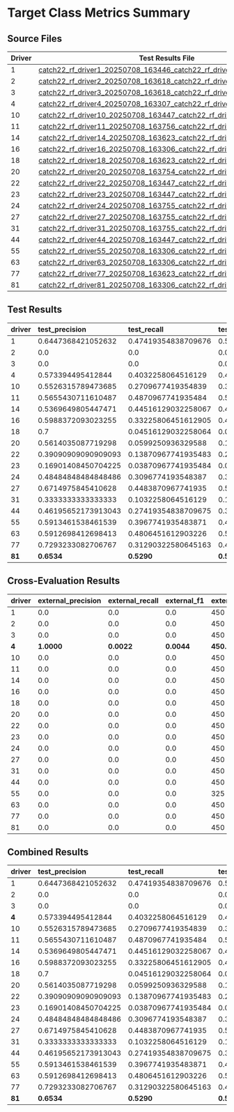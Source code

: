 # Target Class Metrics Summary

## Source Files

| Driver | Test Results File | Cross-Evaluation File |
|--------|-------------------|----------------------|
| 1 | [catch22_rf_driver1_20250708_163446_catch22_rf_driver1_complete.json](evaluation_results/20250708_163446_catch22_rf_driver1/catch22_rf_driver1_20250708_163446_catch22_rf_driver1_complete.json) | [catch22_rf_driver1_20250708_163446_catch22_rf_driver1_external_complete.json](evaluation_results/20250708_163446_catch22_rf_driver1/catch22_rf_driver1_20250708_163446_catch22_rf_driver1_external_complete.json) |
| 2 | [catch22_rf_driver2_20250708_163618_catch22_rf_driver2_complete.json](evaluation_results/20250708_163618_catch22_rf_driver2/catch22_rf_driver2_20250708_163618_catch22_rf_driver2_complete.json) | [catch22_rf_driver2_20250708_163618_catch22_rf_driver2_external_complete.json](evaluation_results/20250708_163618_catch22_rf_driver2/catch22_rf_driver2_20250708_163618_catch22_rf_driver2_external_complete.json) |
| 3 | [catch22_rf_driver3_20250708_163618_catch22_rf_driver3_complete.json](evaluation_results/20250708_163618_catch22_rf_driver3/catch22_rf_driver3_20250708_163618_catch22_rf_driver3_complete.json) | [catch22_rf_driver3_20250708_163618_catch22_rf_driver3_external_complete.json](evaluation_results/20250708_163618_catch22_rf_driver3/catch22_rf_driver3_20250708_163618_catch22_rf_driver3_external_complete.json) |
| 4 | [catch22_rf_driver4_20250708_163307_catch22_rf_driver4_complete.json](evaluation_results/20250708_163307_catch22_rf_driver4/catch22_rf_driver4_20250708_163307_catch22_rf_driver4_complete.json) | [catch22_rf_driver4_20250708_163307_catch22_rf_driver4_external_complete.json](evaluation_results/20250708_163307_catch22_rf_driver4/catch22_rf_driver4_20250708_163307_catch22_rf_driver4_external_complete.json) |
| 10 | [catch22_rf_driver10_20250708_163447_catch22_rf_driver10_complete.json](evaluation_results/20250708_163447_catch22_rf_driver10/catch22_rf_driver10_20250708_163447_catch22_rf_driver10_complete.json) | [catch22_rf_driver10_20250708_163447_catch22_rf_driver10_external_complete.json](evaluation_results/20250708_163447_catch22_rf_driver10/catch22_rf_driver10_20250708_163447_catch22_rf_driver10_external_complete.json) |
| 11 | [catch22_rf_driver11_20250708_163756_catch22_rf_driver11_complete.json](evaluation_results/20250708_163756_catch22_rf_driver11/catch22_rf_driver11_20250708_163756_catch22_rf_driver11_complete.json) | [catch22_rf_driver11_20250708_163756_catch22_rf_driver11_external_complete.json](evaluation_results/20250708_163756_catch22_rf_driver11/catch22_rf_driver11_20250708_163756_catch22_rf_driver11_external_complete.json) |
| 14 | [catch22_rf_driver14_20250708_163623_catch22_rf_driver14_complete.json](evaluation_results/20250708_163623_catch22_rf_driver14/catch22_rf_driver14_20250708_163623_catch22_rf_driver14_complete.json) | [catch22_rf_driver14_20250708_163623_catch22_rf_driver14_external_complete.json](evaluation_results/20250708_163623_catch22_rf_driver14/catch22_rf_driver14_20250708_163623_catch22_rf_driver14_external_complete.json) |
| 16 | [catch22_rf_driver16_20250708_163306_catch22_rf_driver16_complete.json](evaluation_results/20250708_163306_catch22_rf_driver16/catch22_rf_driver16_20250708_163306_catch22_rf_driver16_complete.json) | [catch22_rf_driver16_20250708_163306_catch22_rf_driver16_external_complete.json](evaluation_results/20250708_163306_catch22_rf_driver16/catch22_rf_driver16_20250708_163306_catch22_rf_driver16_external_complete.json) |
| 18 | [catch22_rf_driver18_20250708_163623_catch22_rf_driver18_complete.json](evaluation_results/20250708_163623_catch22_rf_driver18/catch22_rf_driver18_20250708_163623_catch22_rf_driver18_complete.json) | [catch22_rf_driver18_20250708_163623_catch22_rf_driver18_external_complete.json](evaluation_results/20250708_163623_catch22_rf_driver18/catch22_rf_driver18_20250708_163623_catch22_rf_driver18_external_complete.json) |
| 20 | [catch22_rf_driver20_20250708_163754_catch22_rf_driver20_complete.json](evaluation_results/20250708_163754_catch22_rf_driver20/catch22_rf_driver20_20250708_163754_catch22_rf_driver20_complete.json) | [catch22_rf_driver20_20250708_163754_catch22_rf_driver20_external_complete.json](evaluation_results/20250708_163754_catch22_rf_driver20/catch22_rf_driver20_20250708_163754_catch22_rf_driver20_external_complete.json) |
| 22 | [catch22_rf_driver22_20250708_163447_catch22_rf_driver22_complete.json](evaluation_results/20250708_163447_catch22_rf_driver22/catch22_rf_driver22_20250708_163447_catch22_rf_driver22_complete.json) | [catch22_rf_driver22_20250708_163447_catch22_rf_driver22_external_complete.json](evaluation_results/20250708_163447_catch22_rf_driver22/catch22_rf_driver22_20250708_163447_catch22_rf_driver22_external_complete.json) |
| 23 | [catch22_rf_driver23_20250708_163447_catch22_rf_driver23_complete.json](evaluation_results/20250708_163447_catch22_rf_driver23/catch22_rf_driver23_20250708_163447_catch22_rf_driver23_complete.json) | [catch22_rf_driver23_20250708_163447_catch22_rf_driver23_external_complete.json](evaluation_results/20250708_163447_catch22_rf_driver23/catch22_rf_driver23_20250708_163447_catch22_rf_driver23_external_complete.json) |
| 24 | [catch22_rf_driver24_20250708_163755_catch22_rf_driver24_complete.json](evaluation_results/20250708_163755_catch22_rf_driver24/catch22_rf_driver24_20250708_163755_catch22_rf_driver24_complete.json) | [catch22_rf_driver24_20250708_163755_catch22_rf_driver24_external_complete.json](evaluation_results/20250708_163755_catch22_rf_driver24/catch22_rf_driver24_20250708_163755_catch22_rf_driver24_external_complete.json) |
| 27 | [catch22_rf_driver27_20250708_163755_catch22_rf_driver27_complete.json](evaluation_results/20250708_163755_catch22_rf_driver27/catch22_rf_driver27_20250708_163755_catch22_rf_driver27_complete.json) | [catch22_rf_driver27_20250708_163755_catch22_rf_driver27_external_complete.json](evaluation_results/20250708_163755_catch22_rf_driver27/catch22_rf_driver27_20250708_163755_catch22_rf_driver27_external_complete.json) |
| 31 | [catch22_rf_driver31_20250708_163755_catch22_rf_driver31_complete.json](evaluation_results/20250708_163755_catch22_rf_driver31/catch22_rf_driver31_20250708_163755_catch22_rf_driver31_complete.json) | [catch22_rf_driver31_20250708_163755_catch22_rf_driver31_external_complete.json](evaluation_results/20250708_163755_catch22_rf_driver31/catch22_rf_driver31_20250708_163755_catch22_rf_driver31_external_complete.json) |
| 44 | [catch22_rf_driver44_20250708_163447_catch22_rf_driver44_complete.json](evaluation_results/20250708_163447_catch22_rf_driver44/catch22_rf_driver44_20250708_163447_catch22_rf_driver44_complete.json) | [catch22_rf_driver44_20250708_163447_catch22_rf_driver44_external_complete.json](evaluation_results/20250708_163447_catch22_rf_driver44/catch22_rf_driver44_20250708_163447_catch22_rf_driver44_external_complete.json) |
| 55 | [catch22_rf_driver55_20250708_163306_catch22_rf_driver55_complete.json](evaluation_results/20250708_163306_catch22_rf_driver55/catch22_rf_driver55_20250708_163306_catch22_rf_driver55_complete.json) | [catch22_rf_driver55_20250708_163306_catch22_rf_driver55_external_complete.json](evaluation_results/20250708_163306_catch22_rf_driver55/catch22_rf_driver55_20250708_163306_catch22_rf_driver55_external_complete.json) |
| 63 | [catch22_rf_driver63_20250708_163306_catch22_rf_driver63_complete.json](evaluation_results/20250708_163306_catch22_rf_driver63/catch22_rf_driver63_20250708_163306_catch22_rf_driver63_complete.json) | [catch22_rf_driver63_20250708_163306_catch22_rf_driver63_external_complete.json](evaluation_results/20250708_163306_catch22_rf_driver63/catch22_rf_driver63_20250708_163306_catch22_rf_driver63_external_complete.json) |
| 77 | [catch22_rf_driver77_20250708_163623_catch22_rf_driver77_complete.json](evaluation_results/20250708_163623_catch22_rf_driver77/catch22_rf_driver77_20250708_163623_catch22_rf_driver77_complete.json) | [catch22_rf_driver77_20250708_163623_catch22_rf_driver77_external_complete.json](evaluation_results/20250708_163623_catch22_rf_driver77/catch22_rf_driver77_20250708_163623_catch22_rf_driver77_external_complete.json) |
| 81 | [catch22_rf_driver81_20250708_163306_catch22_rf_driver81_complete.json](evaluation_results/20250708_163306_catch22_rf_driver81/catch22_rf_driver81_20250708_163306_catch22_rf_driver81_complete.json) | [catch22_rf_driver81_20250708_163306_catch22_rf_driver81_external_complete.json](evaluation_results/20250708_163306_catch22_rf_driver81/catch22_rf_driver81_20250708_163306_catch22_rf_driver81_external_complete.json) |

## Test Results
| driver   | test_precision      | test_recall         | test_f1             | test_support   |
|:---------|:--------------------|:--------------------|:--------------------|:---------------|
| 1        | 0.6447368421052632  | 0.47419354838709676 | 0.5464684014869888  | 310            |
| 2        | 0.0                 | 0.0                 | 0.0                 | 33             |
| 3        | 0.0                 | 0.0                 | 0.0                 | 33             |
| 4        | 0.573394495412844   | 0.4032258064516129  | 0.4734848484848485  | 310            |
| 10       | 0.5526315789473685  | 0.2709677419354839  | 0.36363636363636365 | 310            |
| 11       | 0.5655430711610487  | 0.4870967741935484  | 0.5233968804159446  | 310            |
| 14       | 0.5369649805447471  | 0.44516129032258067 | 0.48677248677248675 | 310            |
| 16       | 0.5988372093023255  | 0.33225806451612905 | 0.42738589211618255 | 310            |
| 18       | 0.7                 | 0.04516129032258064 | 0.08484848484848485 | 310            |
| 20       | 0.5614035087719298  | 0.0599250936329588  | 0.10829103214890017 | 534            |
| 22       | 0.39090909090909093 | 0.13870967741935483 | 0.20476190476190476 | 310            |
| 23       | 0.16901408450704225 | 0.03870967741935484 | 0.06299212598425197 | 310            |
| 24       | 0.48484848484848486 | 0.3096774193548387  | 0.3779527559055118  | 310            |
| 27       | 0.6714975845410628  | 0.4483870967741935  | 0.5377176015473888  | 310            |
| 31       | 0.3333333333333333  | 0.1032258064516129  | 0.15763546798029557 | 310            |
| 44       | 0.46195652173913043 | 0.27419354838709675 | 0.3441295546558704  | 310            |
| 55       | 0.5913461538461539  | 0.3967741935483871  | 0.4749034749034749  | 310            |
| 63       | 0.5912698412698413  | 0.4806451612903226  | 0.5302491103202847  | 310            |
| 77       | 0.7293233082706767  | 0.31290322580645163 | 0.43792325056433407 | 310            |
| **81**   | **0.6534**          | **0.5290**          | **0.5847**          | **310.0000**   |

## Cross-Evaluation Results
| driver   | external_precision   | external_recall   | external_f1   | external_support   |
|:---------|:---------------------|:------------------|:--------------|:-------------------|
| 1        | 0.0                  | 0.0               | 0.0           | 450                |
| 2        | 0.0                  | 0.0               | 0.0           | 450                |
| 3        | 0.0                  | 0.0               | 0.0           | 450                |
| **4**    | **1.0000**           | **0.0022**        | **0.0044**    | **450.0000**       |
| 10       | 0.0                  | 0.0               | 0.0           | 450                |
| 11       | 0.0                  | 0.0               | 0.0           | 450                |
| 14       | 0.0                  | 0.0               | 0.0           | 450                |
| 16       | 0.0                  | 0.0               | 0.0           | 450                |
| 18       | 0.0                  | 0.0               | 0.0           | 450                |
| 20       | 0.0                  | 0.0               | 0.0           | 450                |
| 22       | 0.0                  | 0.0               | 0.0           | 450                |
| 23       | 0.0                  | 0.0               | 0.0           | 450                |
| 24       | 0.0                  | 0.0               | 0.0           | 450                |
| 27       | 0.0                  | 0.0               | 0.0           | 450                |
| 31       | 0.0                  | 0.0               | 0.0           | 450                |
| 44       | 0.0                  | 0.0               | 0.0           | 450                |
| 55       | 0.0                  | 0.0               | 0.0           | 325                |
| 63       | 0.0                  | 0.0               | 0.0           | 450                |
| 77       | 0.0                  | 0.0               | 0.0           | 450                |
| 81       | 0.0                  | 0.0               | 0.0           | 450                |

## Combined Results
| driver   | test_precision      | test_recall         | test_f1             | external_precision   | external_recall   | external_f1   |
|:---------|:--------------------|:--------------------|:--------------------|:---------------------|:------------------|:--------------|
| 1        | 0.6447368421052632  | 0.47419354838709676 | 0.5464684014869888  | 0.0                  | 0.0               | 0.0           |
| 2        | 0.0                 | 0.0                 | 0.0                 | 0.0                  | 0.0               | 0.0           |
| 3        | 0.0                 | 0.0                 | 0.0                 | 0.0                  | 0.0               | 0.0           |
| **4**    | 0.573394495412844   | 0.4032258064516129  | 0.4734848484848485  | **1.0000**           | **0.0022**        | **0.0044**    |
| 10       | 0.5526315789473685  | 0.2709677419354839  | 0.36363636363636365 | 0.0                  | 0.0               | 0.0           |
| 11       | 0.5655430711610487  | 0.4870967741935484  | 0.5233968804159446  | 0.0                  | 0.0               | 0.0           |
| 14       | 0.5369649805447471  | 0.44516129032258067 | 0.48677248677248675 | 0.0                  | 0.0               | 0.0           |
| 16       | 0.5988372093023255  | 0.33225806451612905 | 0.42738589211618255 | 0.0                  | 0.0               | 0.0           |
| 18       | 0.7                 | 0.04516129032258064 | 0.08484848484848485 | 0.0                  | 0.0               | 0.0           |
| 20       | 0.5614035087719298  | 0.0599250936329588  | 0.10829103214890017 | 0.0                  | 0.0               | 0.0           |
| 22       | 0.39090909090909093 | 0.13870967741935483 | 0.20476190476190476 | 0.0                  | 0.0               | 0.0           |
| 23       | 0.16901408450704225 | 0.03870967741935484 | 0.06299212598425197 | 0.0                  | 0.0               | 0.0           |
| 24       | 0.48484848484848486 | 0.3096774193548387  | 0.3779527559055118  | 0.0                  | 0.0               | 0.0           |
| 27       | 0.6714975845410628  | 0.4483870967741935  | 0.5377176015473888  | 0.0                  | 0.0               | 0.0           |
| 31       | 0.3333333333333333  | 0.1032258064516129  | 0.15763546798029557 | 0.0                  | 0.0               | 0.0           |
| 44       | 0.46195652173913043 | 0.27419354838709675 | 0.3441295546558704  | 0.0                  | 0.0               | 0.0           |
| 55       | 0.5913461538461539  | 0.3967741935483871  | 0.4749034749034749  | 0.0                  | 0.0               | 0.0           |
| 63       | 0.5912698412698413  | 0.4806451612903226  | 0.5302491103202847  | 0.0                  | 0.0               | 0.0           |
| 77       | 0.7293233082706767  | 0.31290322580645163 | 0.43792325056433407 | 0.0                  | 0.0               | 0.0           |
| **81**   | **0.6534**          | **0.5290**          | **0.5847**          | 0.0                  | 0.0               | 0.0           |